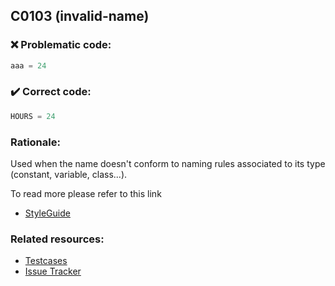 ## C0103 (invalid-name)

### :x: Problematic code:

```python
aaa = 24
```

### :heavy_check_mark: Correct code:

```python
HOURS = 24
```

### Rationale:

Used when the name doesn't conform to naming rules associated to its type
(constant, variable, class...).

To read more please refer to this link
- [StyleGuide](https://www.python.org/dev/peps/pep-0008/#type-variable-names)

### Related resources:

- [Testcases](https://github.com/PyCQA/pylint/blob/master/tests/functional/i/invalid_name.py)
- [Issue Tracker](https://github.com/PyCQA/pylint/issues?q=is%3Aissue+%22invalid-name%22+OR+%22C0103%22)
